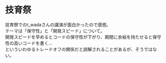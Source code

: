 # 技育祭

技育祭でのt_wadaさんの講演が面白かったので感想。  
テーマは「保守性」と「開発スピード」について。  
開発スピードを早めるとコードの保守性が下がり、期間に余裕を持たせると保守性の高いコードを書く…  
といういわゆるトレードオフの関係だと誤解されることがあるが、そうではない。  
